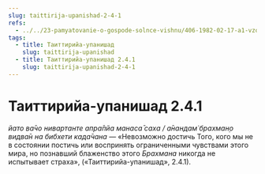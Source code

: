 ```yaml
---
slug: taittirija-upanishad-2-4-1
refs:
  - ../../23-pamyatovanie-o-gospode-solnce-vishnu/406-1982-02-17-a1-vzor-lyubyashhego-hranitelya-glavnaya-mantra-rigvedy.md
tags:
  - title: Таиттирийа-упанишад
    slug: taittirija-upanishad
  - title: Таиттирийа-упанишад 2.4.1
    slug: taittirija-upanishad-2-4-1
---
```


# Таиттирийа-упанишад 2.4.1

*йато ва̄чо нивартанте апра̄пйа манаса̄ саха / а̄нандам̇ брахман̣о видва̄н на бибхети када̄чана* — «Невозможно достичь Того, кого мы не в состоянии постичь или воспринять ограниченными чувствами этого мира, но познавший блаженство этого *Брахмана* никогда не испытывает страха», («Таиттирийа-упанишад», 2.4.1).
